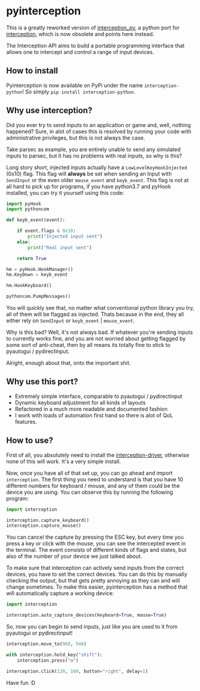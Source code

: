 # pyinterception
This is a greatly reworked version of [interception_py][wrp], a python port for [interception][c_ception], which is now obsolete and points here instead.

The Interception API aims to build a portable programming interface that allows one to intercept and control a range of input devices.

## How to install
Pyinterception is now available on PyPi under the name `interception-python`! So simply `pip install interception-python`.


## Why use interception?
Did you ever try to send inputs to an application or game and, well, nothing happened? Sure, in alot of cases this is resolved by running your
code with administrative privileges, but this is not always the case.

Take parsec as example, you are entirely unable to send any simulated inputs to parsec, but it has no problems with real inputs, so why is this?

Long story short, injected inputs actually have a `LowLevelKeyHookInjected` (0x10) flag. This flag will **always** be set when sending an Input with `SendInput` or the even older `mouse_event` and `keyb_event`. This flag is not at all hard to pick up for programs, if you have python3.7 and pyHook installed, you can try it yourself using this code:

```py
import pyHook
import pythoncom

def keyb_event(event):

    if event.flags & 0x10:
        print("Injected input sent")
    else:
        print("Real input sent")

    return True

hm = pyHook.HookManager()
hm.KeyDown = keyb_event

hm.HookKeyboard()

pythoncom.PumpMessages()
```
You will quickly see that, no matter what conventional python library you try, all of them will be flagged as injected. Thats because in the end, they all either rely on `SendInput` or `keyb_event` | `mouse_event`.

Why is this bad? Well, it's not always bad. If whatever you're sending inputs to currently works fine, and you are not worried about getting flagged by some sort of anti-cheat, then by all means its totally fine to stick to pyautogui / pydirectinput.

Alright, enough about that, onto the important shit.

## Why use this port?
- Extremely simple interface, comparable to pyautogui / pydirectinput
- Dynamic keyboard adjustment for all kinds of layouts
- Refactored in a much more readable and documented fashion
- I work with loads of automation first hand so there is alot of QoL features.

## How to use?
First of all, you absolutely need to install the [interception-driver][c_ception], otherwise none of this will work. It's a very simple install.

Now, once you have all of that set up, you can go ahead and import `interception`. 
The first thing you need to understand is that you have 10 different numbers for keyboard / mouse, and any of them could be the device you are
using. You can observe this by running the following program:
```py
import interception

interception.capture_keyboard()
interception.capture_mouse()
```
You can cancel the capture by pressing the ESC key, but every time you press a key or click with the mouse, you can see the intercepted event in the terminal.
The event consists of different kinds of flags and states, but also of the number of your device we just talked about.

To make sure that interception can actively send inputs from the correct devices, you have to set the correct devices. You can do this by manually checking the output,
but that gets pretty annoying as they can and will change sometimes. To make this easier, pyinterception has a method that will automatically capture a working device:
```py
import interception

interception.auto_capture_devices(keyboard=True, mouse=True)
```
So, now you can begin to send inputs, just like you are used to it from pyautogui or pydirectinput!
```py
interception.move_to(960, 540)

with interception.hold_key("shift"):
    interception.press("a")

interception.click(120, 160, button="right", delay=1)
```

Have fun :D

[wrp]: https://github.com/cobrce/interception_py
[c_ception]: https://github.com/oblitum/Interception
